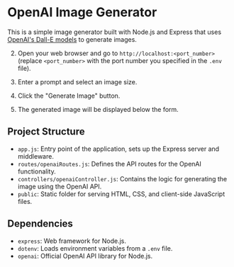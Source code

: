 # OpenAI Image Generator

This is a simple image generator built with Node.js and Express that uses [OpenAI's Dall-E models](https://beta.openai.com/docs/guides/images) to generate images.

2. Open your web browser and go to `http://localhost:<port_number>` (replace `<port_number>` with the port number you specified in the `.env` file).

3. Enter a prompt and select an image size.

4. Click the "Generate Image" button.

5. The generated image will be displayed below the form.

## Project Structure

- `app.js`: Entry point of the application, sets up the Express server and middleware.
- `routes/openaiRoutes.js`: Defines the API routes for the OpenAI functionality.
- `controllers/openaiController.js`: Contains the logic for generating the image using the OpenAI API.
- `public`: Static folder for serving HTML, CSS, and client-side JavaScript files.

## Dependencies

- `express`: Web framework for Node.js.
- `dotenv`: Loads environment variables from a `.env` file.
- `openai`: Official OpenAI API library for Node.js.

